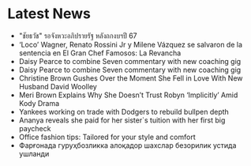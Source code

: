 # Latest News
-  "ชัยธวัช" รอจังหวะอภิปรายรัฐ หลังถกงบฯปี 67
-  ‘Loco’ Wagner, Renato Rossini Jr y Milene Vázquez se salvaron de la sentencia en El Gran Chef Famosos: La Revancha
-  Daisy Pearce to combine Seven commentary with new coaching gig
-  Daisy Pearce to combine Seven commentary with new coaching gig
-  Christine Brown Gushes Over the Moment She Fell in Love With New Husband David Woolley
-  Meri Brown Explains Why She Doesn’t Trust Robyn ‘Implicitly’ Amid Kody Drama
-  Yankees working on trade with Dodgers to rebuild bullpen depth
-  Ananya reveals she paid for her sister`s tuition with her first big paycheck
-  Office fashion tips: Tailored for your style and comfort
-  Фарғонада гуруҳбозликка алоқадор шахслар безорилик устида ушланди
